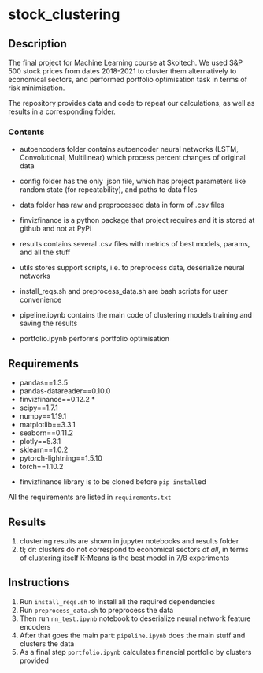 # stock_clustering

## Description
The final project for Machine Learning course at Skoltech. We used S&P 500 stock prices from dates 2018-2021 to cluster them alternatively to economical sectors, and performed portfolio optimisation task in terms of risk minimisation.

The repository provides data and code to repeat our calculations, as well as results in a corresponding folder.

### Contents

- autoencoders folder contains autoencoder neural networks (LSTM, Convolutional, Multilinear) which process percent changes of original data
- config folder has the only .json file, which has project parameters like random state (for repeatability), and paths to data files
- data folder has raw and preprocessed data in form of .csv files
- finvizfinance is a python package that project requires and it is stored at github and not at PyPi
- results contains several .csv files with metrics of best models, params, and all the stuff
- utils stores support scripts, i.e. to preprocess data, deserialize neural networks

- install_reqs.sh and preprocess_data.sh are bash scripts for user convenience
- pipeline.ipynb contains the main code of clustering models training and saving the results
- portfolio.ipynb performs portfolio optimisation

## Requirements
  - pandas==1.3.5
  - pandas-datareader==0.10.0
  - finvizfinance==0.12.2 *
  - scipy==1.7.1
  - numpy==1.19.1
  - matplotlib==3.3.1
  - seaborn==0.11.2
  - plotly==5.3.1
  - sklearn==1.0.2
  - pytorch-lightning==1.5.10
  - torch==1.10.2
* finvizfinance library is to be cloned before `pip install`ed

All the requirements are listed in `requirements.txt`

## Results

1. clustering results are shown in jupyter notebooks and results folder
2. tl; dr: clusters do not correspond to economical sectors *at all*, in terms of clustering itself K-Means is the best model in 7/8 experiments

## Instructions
1. Run `install_reqs.sh` to install all the required dependencies
2. Run `preprocess_data.sh` to preprocess the data
3. Then run `nn_test.ipynb` notebook to deserialize neural network feature encoders
4. After that goes the main part: `pipeline.ipynb` does the main stuff and clusters the data
5. As a final step `portfolio.ipynb` calculates financial portfolio by clusters provided
